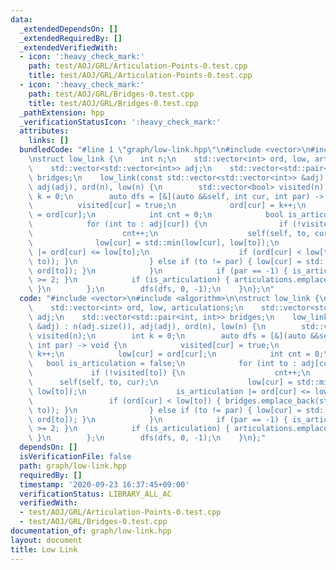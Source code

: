 ```yaml
---
data:
  _extendedDependsOn: []
  _extendedRequiredBy: []
  _extendedVerifiedWith:
  - icon: ':heavy_check_mark:'
    path: test/AOJ/GRL/Articulation-Points-0.test.cpp
    title: test/AOJ/GRL/Articulation-Points-0.test.cpp
  - icon: ':heavy_check_mark:'
    path: test/AOJ/GRL/Bridges-0.test.cpp
    title: test/AOJ/GRL/Bridges-0.test.cpp
  _pathExtension: hpp
  _verificationStatusIcon: ':heavy_check_mark:'
  attributes:
    links: []
  bundledCode: "#line 1 \"graph/low-link.hpp\"\n#include <vector>\n#include <algorithm>\n\
    \nstruct low_link {\n    int n;\n    std::vector<int> ord, low, articulations;\n\
    \    std::vector<std::vector<int>> adj;\n    std::vector<std::pair<int, int>>\
    \ bridges;\n    low_link(const std::vector<std::vector<int>> &adj) : n(adj.size()),\
    \ adj(adj), ord(n), low(n) {\n        std::vector<bool> visited(n);\n        int\
    \ k = 0;\n        auto dfs = [&](auto &&self, int cur, int par) -> void {\n  \
    \          visited[cur] = true;\n            ord[cur] = k++;\n            low[cur]\
    \ = ord[cur];\n            int cnt = 0;\n            bool is_articulation = false;\n\
    \            for (int to : adj[cur]) {\n                if (!visited[to]) {\n\
    \                    cnt++;\n                    self(self, to, cur);\n      \
    \              low[cur] = std::min(low[cur], low[to]);\n                    is_articulation\
    \ |= ord[cur] <= low[to];\n                    if (ord[cur] < low[to]) { bridges.emplace_back(std::minmax(cur,\
    \ to)); }\n                } else if (to != par) { low[cur] = std::min(low[cur],\
    \ ord[to]); }\n            }\n            if (par == -1) { is_articulation = cnt\
    \ >= 2; }\n            if (is_articulation) { articulations.emplace_back(cur);\
    \ }\n        };\n        dfs(dfs, 0, -1);\n    }\n};\n"
  code: "#include <vector>\n#include <algorithm>\n\nstruct low_link {\n    int n;\n\
    \    std::vector<int> ord, low, articulations;\n    std::vector<std::vector<int>>\
    \ adj;\n    std::vector<std::pair<int, int>> bridges;\n    low_link(const std::vector<std::vector<int>>\
    \ &adj) : n(adj.size()), adj(adj), ord(n), low(n) {\n        std::vector<bool>\
    \ visited(n);\n        int k = 0;\n        auto dfs = [&](auto &&self, int cur,\
    \ int par) -> void {\n            visited[cur] = true;\n            ord[cur] =\
    \ k++;\n            low[cur] = ord[cur];\n            int cnt = 0;\n         \
    \   bool is_articulation = false;\n            for (int to : adj[cur]) {\n   \
    \             if (!visited[to]) {\n                    cnt++;\n              \
    \      self(self, to, cur);\n                    low[cur] = std::min(low[cur],\
    \ low[to]);\n                    is_articulation |= ord[cur] <= low[to];\n   \
    \                 if (ord[cur] < low[to]) { bridges.emplace_back(std::minmax(cur,\
    \ to)); }\n                } else if (to != par) { low[cur] = std::min(low[cur],\
    \ ord[to]); }\n            }\n            if (par == -1) { is_articulation = cnt\
    \ >= 2; }\n            if (is_articulation) { articulations.emplace_back(cur);\
    \ }\n        };\n        dfs(dfs, 0, -1);\n    }\n};"
  dependsOn: []
  isVerificationFile: false
  path: graph/low-link.hpp
  requiredBy: []
  timestamp: '2020-09-23 16:37:45+09:00'
  verificationStatus: LIBRARY_ALL_AC
  verifiedWith:
  - test/AOJ/GRL/Articulation-Points-0.test.cpp
  - test/AOJ/GRL/Bridges-0.test.cpp
documentation_of: graph/low-link.hpp
layout: document
title: Low Link
---
```


